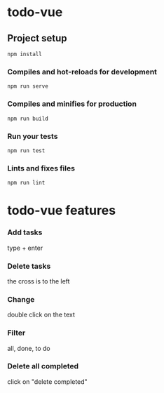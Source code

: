 # todo-vue

## Project setup
```
npm install
```

### Compiles and hot-reloads for development
```
npm run serve
```

### Compiles and minifies for production
```
npm run build
```

### Run your tests
```
npm run test
```

### Lints and fixes files
```
npm run lint
```


# todo-vue features

### Add tasks
type + enter

### Delete tasks
the cross is to the left

### Change
double click on the text

### Filter
all, done, to do

### Delete all completed
click on "delete completed"
